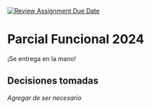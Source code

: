 [![Review Assignment Due Date](https://classroom.github.com/assets/deadline-readme-button-24ddc0f5d75046c5622901739e7c5dd533143b0c8e959d652212380cedb1ea36.svg)](https://classroom.github.com/a/jOSqD8EA)
# Parcial Funcional 2024

¡Se entrega en la mano!

## Decisiones tomadas

_Agregar de ser necesario_
